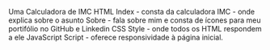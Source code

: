 Uma Calculadora de IMC
HTML
  Index - consta da calculadora
  IMC - onde explica sobre o asunto
  Sobre - fala sobre mim e consta de ícones para meu portifólio no GitHub e Linkedin
CSS
  Style - onde todos os HTML respondem a ele
JavaScript
  Script - oferece responsividade à página inicial.
